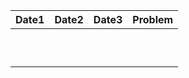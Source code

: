 | Date1 | Date2 | Date3 | Problem |
| ----- | ----- | ----- | ------- |
|       |       |       |         |
|       |       |       |         |
|       |       |       |         |
|       |       |       |         |
|       |       |       |         |
|       |       |       |         |
|       |       |       |         |
|       |       |       |         |
|       |       |       |         |
|       |       |       |         |

